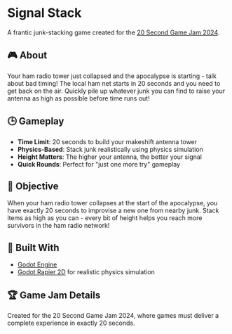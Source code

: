# Signal Stack

A frantic junk-stacking game created for the [20 Second Game Jam 2024](https://itch.io/jam/20-second-game-jam-2024).

## 🎮 About

Your ham radio tower just collapsed and the apocalypse is starting - talk about bad timing! The local ham net starts in 20 seconds and you need to get back on the air. Quickly pile up whatever junk you can find to raise your antenna as high as possible before time runs out!

## 🕒 Gameplay

- **Time Limit**: 20 seconds to build your makeshift antenna tower
- **Physics-Based**: Stack junk realistically using physics simulation
- **Height Matters**: The higher your antenna, the better your signal
- **Quick Rounds**: Perfect for "just one more try" gameplay

## 🎯 Objective

When your ham radio tower collapses at the start of the apocalypse, you have exactly 20 seconds to improvise a new one from nearby junk. Stack items as high as you can - every bit of height helps you reach more survivors in the ham radio network!

## 🔧 Built With

- [Godot Engine](https://godotengine.org/)
- [Godot Rapier 2D](https://github.com/fabriceci/godot-rapier2d) for realistic physics simulation

## 🏆 Game Jam Details

Created for the 20 Second Game Jam 2024, where games must deliver a complete experience in exactly 20 seconds.